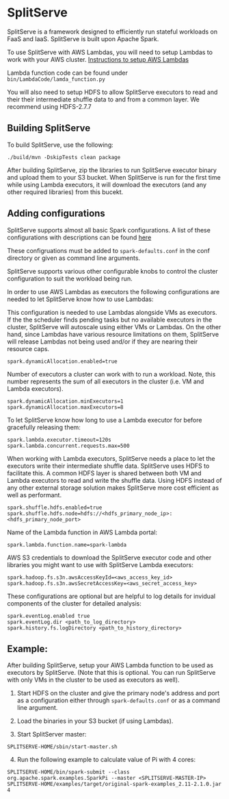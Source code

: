 # SplitServe

SplitServe is a framework designed to efficiently run stateful workloads on
FaaS and IaaS. 
SplitServe is built upon Apache Spark.

To use SplitServe with AWS Lambdas, you will need to setup Lambdas
to work with your AWS cluster.
[Instructions to setup AWS Lambdas](https://docs.google.com/document/d/1ZheYDby7ZeJ69THJVyR3gNsFNLVbb3whUfaG8mYS-iE/edit?usp=sharing)

Lambda function code can be found under `bin/LambdaCode/lamda_function.py`

You will also need to setup HDFS to allow SplitServe executors
to read and their their intermediate shuffle data to and from a
common layer. We recommend using HDFS-2.7.7

## Building SplitServe
To build SplitServe, use the following:
```
./build/mvn -DskipTests clean package
```

After building SplitServe, zip the libraries to run SplitServe
executor binary and upload them to your S3 bucket. When SplitServe
is run for the first time while using Lambda executors, it will
download the executors (and any other required libraries) from this
bucekt.

## Adding configurations
SplitServe supports almost all basic Spark configurations.
A list of these configurations with descriptions can be
found [here](https://spark.apache.org/docs/2.1.0/configuration.html)

These configruations must be added to `spark-defaults.conf` in the conf
directory or given as command line arguments.

SplitServe supports various other configurable knobs to control
the cluster configuration to suit the workload being run.

In order to use AWS Lambdas as executors the following configurations
are needed to let SplitServe know how to use Lambdas:

This configuration is needed to use Lambdas alongside VMs as executors.
If the the scheduler finds pending tasks but no available executors
in the cluster, SplitServe will autoscale using either VMs or Lambdas.
On the other hand, since Lambdas have various resource limitations on
them, SplitServe will release Lambdas not being used and/or if they are
nearing their resource caps.

```
spark.dynamicAllocation.enabled=true
```

Number of executors a cluster can work with to run a workload.
Note, this number represents the sum of all executors in the cluster
(i.e. VM and Lambda executors).

```
spark.dynamicAllocation.minExecutors=1
spark.dynamicAllocation.maxExecutors=8
```

To let SplitServe know how long to use a Lambda executor for before
gracefully releasing them:

```
spark.lambda.executor.timeout=120s
spark.lambda.concurrent.requests.max=500
```


When working with Lambda executors, SplitServe needs a place to
let the executors write their intermediate shuffle data. SplitServe
uses HDFS to facilitate this. A common HDFS layer is shared between
both VM and Lambda executors to read and write the shuffle data.
Using HDFS instead of any other external storage solution makes
SplitServe more cost efficient as well as performant.

```
spark.shuffle.hdfs.enabled=true
spark.shuffle.hdfs.node=hdfs://<hdfs_primary_node_ip>:<hdfs_primary_node_port>
```

Name of the Lambda function in AWS Lambda portal:

```
spark.lambda.function.name=spark-lambda
```

AWS S3 credentials to download the SplitServe executor code and other
libraries you might want to use with SplitServe Lambda executors:

```
spark.hadoop.fs.s3n.awsAccessKeyId=<aws_access_key_id>
spark.hadoop.fs.s3n.awsSecretAccessKey=<aws_secret_access_key>
```

These configurations are optional but are helpful to log details for
invidual components of the cluster for detailed analysis:

```
spark.eventLog.enabled true
spark.eventLog.dir <path_to_log_directory>
spark.history.fs.logDirectory <path_to_history_directory>
```

## Example:
After building SplitServe, setup your AWS Lambda function to be used as executors by SplitServe.
(Note that this is optional. You can run SplitServe with only VMs in the cluster to be used
as executors as well).

1. Start HDFS on the cluster and give the primary node's address and port
as a configuration either through `spark-defaults.conf` or as a
command line argument.

2. Load the binaries in your S3 bucket (if using Lambdas).

3. Start SplitServer master:
```
SPLITSERVE-HOME/sbin/start-master.sh
```

4. Run the following example to calculate value of Pi with 4
cores:
```
SPLITSERVE-HOME/bin/spark-submit --class org.apache.spark.examples.SparkPi --master <SPLITSERVE-MASTER-IP> SPLITSERVE-HOME/examples/target/original-spark-examples_2.11-2.1.0.jar 4
```
